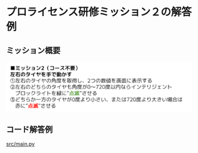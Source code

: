 # プロライセンス研修ミッション２の解答例

## ミッション概要

![ミッション２の概要](mission02.png)


## コード解答例

[src/main.py](src/main.py)